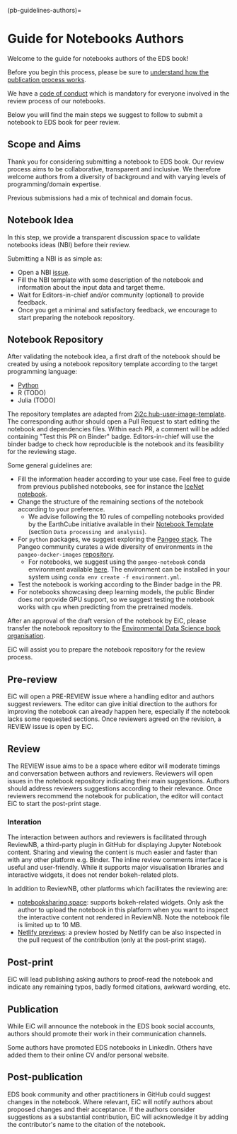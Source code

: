 (pb-guidelines-authors)=

# Guide for Notebooks Authors

Welcome to the guide for notebooks authors of the EDS book! 

Before you begin this process, please be sure to [understand how the publication process works](pb-guidelines).

We have a [code of conduct](https://raw.githubusercontent.com/alan-turing-institute/environmental-ds-book/master/CODE_OF_CONDUCT.md) which is mandatory for everyone involved in the review process of our notebooks.

Below you will find the main steps we suggest to follow to submit a notebook to EDS book for peer review.

## Scope and Aims
Thank you for considering submitting a notebook to EDS book.
Our review process aims to be collaborative, transparent and inclusive. 
We therefore welcome authors from a diversity of background and with varying levels of programming/domain expertise.

Previous submissions had a mix of technical and domain focus.

## Notebook Idea

In this step, we provide a transparent discussion space to validate notebooks ideas (NBI) before their review. 

Submitting a NBI is as simple as:

* Open a NBI [issue](https://github.com/alan-turing-institute/environmental-ds-book/issues/new/choose).
* Fill the NBI template with some description of the notebook and information about the input data and target theme.
* Wait for Editors-in-chief and/or community (optional) to provide feedback.
* Once you get a minimal and satisfactory feedback, we encourage to start preparing the notebook repository.

## Notebook Repository

After validating the notebook idea, a first draft of the notebook should be created by using a notebook repository template according to the target programming language:
* [Python](https://github.com/Environmental-DS-Book/template_python)
* R (TODO)
* Julia (TODO)

The repository templates are adapted from [2i2c hub-user-image-template](https://github.com/2i2c-org/hub-user-image-template). 
The corresponding author should open a Pull Request to start editing the notebook and dependencies files. 
Within each PR, a comment will be added containing "Test this PR on Binder" badge. 
Editors-in-chief will use the binder badge to check how reproducible is the notebook and its feasibility for the reviewing stage. 

Some general guidelines are:
* Fill the information header according to your use case. Feel free to guide from previous published notebooks, see for instance the [IceNet notebook](https://github.com/alan-turing-institute/environmental-ds-book/blob/master/book/gallery/modelling/polar-modelling-icenet.ipynb).
* Change the structure of the remaining sections of the notebook according to your preference.
  * We advise following the 10 rules of compelling notebooks provided by the EarthCube initiative available in their [Notebook Template](https://github.com/earthcube/NotebookTemplates/blob/main/EC_05_Template_Notebook_for_EarthCube_Long_Version.ipynb) (section `Data processing and analysis`).
* For `python` packages, we suggest exploring the [Pangeo stack](https://pangeo.io/). The Pangeo community curates a wide diversity of environments in the `pangeo-docker-images` [repository](https://github.com/pangeo-data/pangeo-docker-images/tree/master/pangeo-notebook). 
  * For notebooks, we suggest using the `pangeo-notebook` conda environment available [here](https://github.com/pangeo-data/pangeo-docker-images/blob/master/pangeo-notebook/environment.yml). The environment can be installed in your system using `conda env create -f environment.yml`.
* Test the notebook is working according to the Binder badge in the PR.
* For notebooks showcasing deep learning models, the public Binder does not provide GPU support, so we suggest testing the notebook works with `cpu` when predicting from the pretrained models. 

After an approval of the draft version of the notebook by EiC, please transfer the notebook repository to the [Environmental Data Science book organisation](https://github.com/Environmental-DS-Book). 

EiC will assist you to prepare the notebook repository for the review process.

## Pre-review
EiC will open a PRE-REVIEW issue where a handling editor and authors suggest reviewers. 
The editor can give initial direction to the authors for improving the notebook can already happen here, especially if the notebook lacks some requested sections.
Once reviewers agreed on the revision, a REVIEW issue is open by EiC. 

## Review
The REVIEW issue aims to be a space where editor will moderate timings and conversation between authors and reviewers.
Reviewers will open issues in the notebook repository indicating their main suggestions. 
Authors should address reviewers suggestions according to their relevance.
Once reviewers recommend the notebook for publication, the editor will contact EiC to start the post-print stage.

### Interation
The interaction between authors and reviewers is facilitated through ReviewNB, a third-party plugin in GitHub for displaying Jupyter Notebook content. 
Sharing and viewing the content is much easier and faster than with any other platform e.g. Binder. 
The inline review comments interface is useful and user-friendly. 
While it supports major visualisation libraries and interactive widgets, it does not render bokeh-related plots.

In addition to ReviewNB, other platforms which facilitates the reviewing are:
* [notebooksharing.space](https://notebooksharing.space/): supports bokeh-related widgets. Only ask the author to upload the notebook in this platform when you want to inspect the interactive content not rendered in ReviewNB. Note the notebook file is limited up to 10 MB.
* [Netlify previews](https://docs.netlify.com/site-deploys/deploy-previews/): a preview hosted by Netlify can be also inspected in the pull request of the contribution (only at the post-print stage). 

## Post-print
EiC will lead publishing asking authors to proof-read the notebook and indicate any remaining typos, badly formed citations, awkward wording, etc.

## Publication
While EiC will announce the notebook in the EDS book social accounts, authors should promote their work in their communication channels.

Some authors have promoted EDS notebooks in LinkedIn. 
Others have added them to their online CV and/or personal website.

## Post-publication
EDS book community and other practitioners in GitHub could suggest changes in the notebook. 
Where relevant, EiC will notify authors about proposed changes and their acceptance. 
If the authors consider suggestions as a substantial contribution, EiC will acknowledge it by adding the contributor's name to the citation of the notebook.